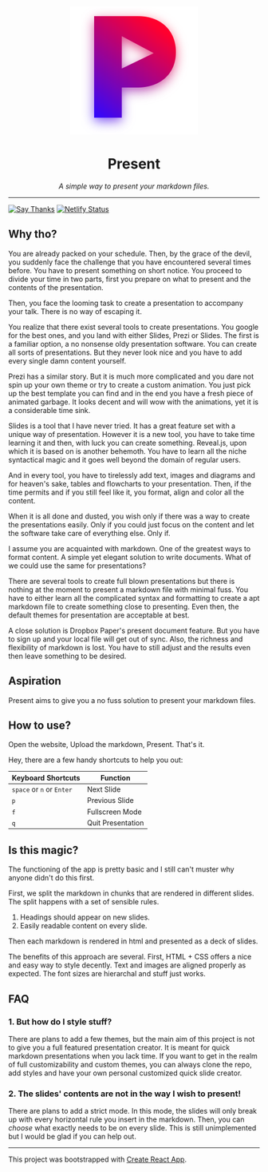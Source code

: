 <div align='center'>
    <img src='https://raw.githubusercontent.com/xypnox/present/master/public/icon.png?token=AF7KDSYRQ6OMSXPHW53VDOK5PM4FO' />
    <h1>
        Present
    </h1>
    <i>A simple way to present your markdown files.</i>
</div>

---

[![Say Thanks](https://img.shields.io/badge/Say-Thanks-blue.svg)](https://saythanks.io/to/xypnox) [![Netlify Status](https://api.netlify.com/api/v1/badges/8b60698e-7056-47cd-b700-826475de0d3c/deploy-status)](https://app.netlify.com/sites/xypradarsh/deploys)

## Why tho?

You are already packed on your schedule. Then, by the grace of the devil, you suddenly face the challenge that you have encountered several times before. You have to present something on short notice. You proceed to divide your time in two parts, first you prepare on what to present and the contents of the presentation.

Then, you face the looming task to create a presentation to accompany your talk. There is no way of escaping it.

You realize that there exist several tools to create presentations. You google for the best ones, and you land with either Slides, Prezi or Slides. The first is a familiar option, a no nonsense oldy presentation software. You can create all sorts of presentations. But they never look nice and you have to add every single damn content yourself.

Prezi has a similar story. But it is much more complicated and you dare not spin up your own theme or try to create a custom animation. You just pick up the best template you can find and in the end you have a fresh piece of animated garbage. It looks decent and will wow with the animations, yet it is a considerable time sink.

Slides is a tool that I have never tried. It has a great feature set with a unique way of presentation. However it is a new tool, you have to take time learning it and then, with luck you can create something. Reveal.js, upon which it is based on is another behemoth. You have to learn all the niche syntactical magic and it goes well beyond the domain of regular users.

And in every tool, you have to tirelessly add text, images and diagrams and for heaven's sake, tables and flowcharts to your presentation. Then, if the time permits and if you still feel like it, you format, align and color all the content.

When it is all done and dusted, you wish only if there was a way to create the presentations easily. Only if you could just focus on the content and let the software take care of everything else. Only if.

I assume you are acquainted with markdown. One of the greatest ways to format content. A simple yet elegant solution to write documents. What of we could use the same for presentations?

There are several tools to create full blown presentations but there is nothing at the moment to present a markdown file with minimal fuss. You have to either learn all the complicated syntax and formatting to create a apt markdown file to create something close to presenting. Even then, the default themes for presentation are acceptable at best.

A close solution is Dropbox Paper's present document feature. But you have to sign up and your local file will get out of sync. Also, the richness and flexibility of markdown is lost. You have to still adjust and the results even then leave something to be desired.

## Aspiration

Present aims to give you a no fuss solution to present your markdown files.

## How to use?

Open the website, Upload the markdown, Present. That's it.

Hey, there are a few handy shortcuts to help you out:

| Keyboard Shortcuts        | Function          |
| ------------------------- | ----------------- |
| `space` or `n` or `Enter` | Next Slide        |
| `p`                       | Previous Slide    |
| `f`                       | Fullscreen Mode   |
| `q`                       | Quit Presentation |

## Is this magic?

The functioning of the app is pretty basic and I still can't muster why anyone didn't do this first.

First, we split the markdown in chunks that are rendered in different slides. The split happens with a set of sensible rules.

1. Headings should appear on new slides.
2. Easily readable content on every slide.

Then each markdown is rendered in html and presented as a deck of slides.

The benefits of this approach are several. First, HTML + CSS offers a nice and easy way to style decently. Text and images are aligned properly as expected. The font sizes are hierarchal and stuff just works.

## FAQ

### 1. But how do I style stuff?

There are plans to add a few themes, but the main aim of this project is not to give you a full featured presentation creator. It is meant for quick markdown presentations when you lack time. If you want to get in the realm of full customizability and custom themes, you can always clone the repo, add styles and have your own personal customized quick slide creator.

### 2. The slides' contents are not in the way I wish to present!

There are plans to add a strict mode. In this mode, the slides will only break up with every horizontal rule you insert in the markdown. Then, you can _choose_ what exactly needs to be on every slide. This is still unimplemented but I would be glad if you can help out.

---

This project was bootstrapped with [Create React App](https://github.com/facebook/create-react-app).
